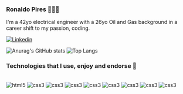 ### Ronaldo Pires 👨🏽‍💻

<p>I'm a 42yo electrical engineer with a 26yo Oil and Gas background in a career shift to my passion, coding.</p>

[![Linkedin](https://img.shields.io/badge/LinkedIn-0077B5?style=for-the-badge&logo=linkedin&logoColor=white)](https://www.linkedin.com/in/ronaldo-pires-06299a32b/)

![Anurag's GitHub stats](https://github-readme-stats.vercel.app/api?username=ronaldopires1982&show_icons=true&theme=transparent)
![Top Langs](https://github-readme-stats.vercel.app/api/top-langs/?username=ronaldopires1982&layout=compact)

### Technologies that I use, enjoy and endorse 🙂

<div style="display: inline_block"><br/>
    <img alt="html5" src="https://img.shields.io/badge/HTML5-E34F26?style=for-the-badge&logo=html5&logoColor=white"/>
    <img alt="css3" src="https://img.shields.io/badge/CSS3-1572B6?style=for-the-badge&logo=css3&logoColor=white"/>
    <img alt="css3" src="https://img.shields.io/badge/JavaScript-323330?style=for-the-badge&logo=javascript&logoColor=F7DF1E"/>
    <img alt="css3" src="https://img.shields.io/badge/Node.js-43853D?style=for-the-badge&logo=node.js&logoColor=white"/>
    <img alt="css3" src="https://img.shields.io/badge/React_Native-20232A?style=for-the-badge&logo=react&logoColor=61DAFB"/>
    <img alt="css3" src="https://img.shields.io/badge/styled--components-DB7093?style=for-the-badge&logo=styled-components&logoColor=white"/>
    <img alt="css3" src="https://img.shields.io/badge/MySQL-00000F?style=for-the-badge&logo=mysql&logoColor=white"/>
    <img alt="css3" src="https://img.shields.io/badge/Microsoft_Excel-217346?style=for-the-badge&logo=microsoft-excel&logoColor=white"/>
    <img alt="css3" src="https://img.shields.io/badge/Bitcoin-000000?style=for-the-badge&logo=bitcoin&logoColor=white"/>
</div>
